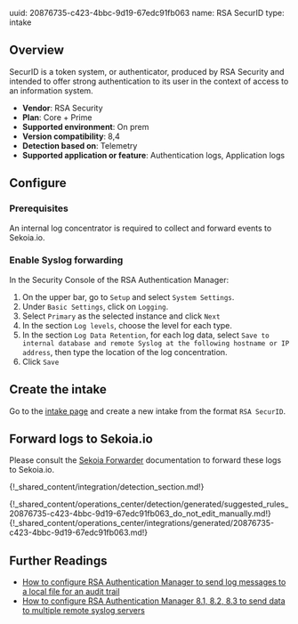 uuid: 20876735-c423-4bbc-9d19-67edc91fb063
name: RSA SecurID
type: intake

## Overview
SecurID is a token system, or authenticator, produced by RSA Security and intended to offer strong authentication to its user in the context of access to an information system.

- **Vendor**: RSA Security
- **Plan**: Core + Prime
- **Supported environment**: On prem
- **Version compatibility**: 8,4
- **Detection based on**: Telemetry
- **Supported application or feature**: Authentication logs, Application logs



## Configure

### Prerequisites

An internal log concentrator is required to collect and forward events to Sekoia.io.

### Enable Syslog forwarding

In the Security Console of the RSA Authentication Manager:

1. On the upper bar, go to `Setup` and select `System Settings`.
2. Under `Basic Settings`, click on `Logging`.
3. Select `Primary` as the selected instance and click `Next`
4. In the section `Log levels`, choose the level for each type.
5. In the section `Log Data Retention`, for each log data, select `Save to internal database and remote Syslog at the following hostname or IP address`, then type the location of the log concentration.
6. Click `Save`


## Create the intake

Go to the [intake page](https://app.sekoia.io/operations/intakes) and create a new intake from the format `RSA SecurID`.

## Forward logs to Sekoia.io

Please consult the [Sekoia Forwarder](/integration/ingestion_methods/syslog/sekoiaio_forwarder) documentation to forward these logs to Sekoia.io.



{!_shared_content/integration/detection_section.md!}

{!_shared_content/operations_center/detection/generated/suggested_rules_20876735-c423-4bbc-9d19-67edc91fb063_do_not_edit_manually.md!}
{!_shared_content/operations_center/integrations/generated/20876735-c423-4bbc-9d19-67edc91fb063.md!}

## Further Readings

- [How to configure RSA Authentication Manager to send log messages to a local file for an audit trail](https://community.rsa.com/t5/securid-knowledge-base/how-to-configure-rsa-authentication-manager-to-send-log-messages/ta-p/6449)
- [How to configure RSA Authentication Manager 8.1, 8.2, 8.3 to send data to multiple remote syslog servers](https://community.rsa.com/t5/securid-knowledge-base/how-to-configure-rsa-authentication-manager-8-1-8-2-8-3-to-send/ta-p/2525)
